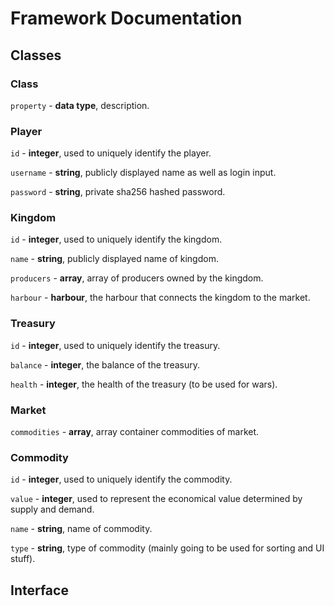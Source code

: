 # Framework Documentation
## Classes
### Class
`property` - **data type**, description.
### Player
`id` - **integer**, used to uniquely identify the player.

`username` - **string**, publicly displayed name as well as login input.

`password` - **string**, private sha256 hashed password.
### Kingdom
`id` - **integer**, used to uniquely identify the kingdom.

`name` - **string**, publicly displayed name of kingdom.

`producers` - **array<Producer>**, array of producers owned by the kingdom.

`harbour` - **harbour**, the harbour that connects the kingdom to the market.
### Treasury
`id` - **integer**, used to uniquely identify the treasury.

`balance` - **integer**, the balance of the treasury.

`health` - **integer**, the health of the treasury (to be used for wars).
### Market
`commodities` - **array<Commodity>**, array container commodities of market.
### Commodity
`id` - **integer**, used to uniquely identify the commodity.

`value` - **integer**, used to represent the economical value determined by supply and demand.

`name` - **string**, name of commodity.

`type` - **string**, type of commodity (mainly going to be used for sorting and UI stuff).
## Interface
